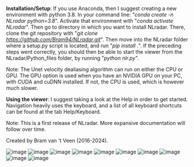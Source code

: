<b>Installation/Setup</b>:
If you use Anaconda, then I suggest creating a new environment with python 3.8.
In your command line: "<i>conda create -n NLradar python=3.8</i>".
Activate that environment with "<i>conda activate NLradar</i>".
Then go to directory in which you want to install NLradar. 
There, clone the git repository with "<i>git clone https://github.com/Bram94/NLradar.git</i>".
Then move into the NLradar folder where a setup.py script is located, and run "<i>pip install .</i>".
If the preceding steps went correctly, you should then be able to start the viewer from the NLradar/Python_files folder, by running "<i>python nlr.py</i>". 

Note: The Unet velocity dealiasing algorithm can run on either the CPU or GPU. The GPU option is used when you have an NVIDIA GPU on your PC, with CUDA and cuDNN installed. 
If not, the CPU is used, which is however much slower.

<b>Using the viewer</b>:
I suggest taking a look at the Help in order to get started. Navigation heavily uses the keyboard, and a list of all keyboard shortcuts can be found at the tab Help/Keyboard.

Note: This is a first release of NLradar. More expansive documentation will follow over time.

Created by Bram van 't Veen (2016-2024).

![image](https://github.com/Bram94/NLradar/assets/24604991/eabaeef3-5c1d-4561-9dd8-40d5007087d6)
![image](https://github.com/Bram94/NLradar/assets/24604991/8811126b-f541-4458-9597-34b033f20df2)
![image](https://github.com/Bram94/NLradar/assets/24604991/46f2ce9d-47ef-4559-b35d-9a69b1f20fd8)
![image](https://github.com/Bram94/NLradar/assets/24604991/1fb53c90-e737-49f2-91ab-2d6d6e226a43)
![image](https://github.com/Bram94/NLradar/assets/24604991/d1740c87-952b-4254-af79-077867243a4a)
![image](https://github.com/Bram94/NLradar/assets/24604991/d41ec7b1-d1d3-4c36-8b28-5c2702a2a1a2)
![image](https://github.com/Bram94/NLradar/assets/24604991/f411f4e9-b02d-4ad2-8213-df727ee9fc44)
![image](https://github.com/Bram94/NLradar/assets/24604991/45b7c8dc-5438-4b07-86db-c252aa431bbf)
![image](https://github.com/Bram94/NLradar/assets/24604991/4e78deef-8188-40fa-a641-148f822bce43)
![image](https://github.com/Bram94/NLradar/assets/24604991/e22b7905-2e68-44d2-9d74-57ab270b4149)










